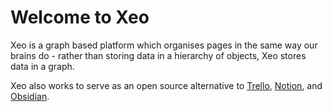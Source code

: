 # Welcome to Xeo

Xeo is a graph based platform which organises pages in the same way our brains do - rather than storing data in a hierarchy of objects, Xeo stores data in a graph.

Xeo also works to serve as an open source alternative to [Trello](https://trello.com), [Notion](https://notion.so), and [Obsidian](https://obsidian.md/).
